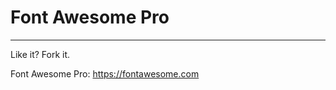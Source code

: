 # Font Awesome Pro
------------------------
Like it? Fork it.

Font Awesome Pro: https://fontawesome.com
